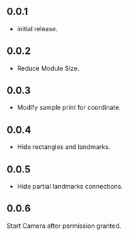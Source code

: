 ## 0.0.1

* initial release.

## 0.0.2

* Reduce Module Size.

## 0.0.3

* Modify sample print for coordinate.

## 0.0.4

* Hide rectangles and landmarks.

## 0.0.5

* Hide partial landmarks connections.

## 0.0.6

Start Camera after permission granted.